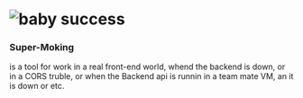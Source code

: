 ![baby success](https://i.imgflip.com/1vhtaz.jpg)
=========
### Super-Moking
is a tool for work in a real front-end world, 
whend the backend is down, or in a CORS truble, 
or when the Backend api is runnin in a team mate VM, an it is down
or etc.
